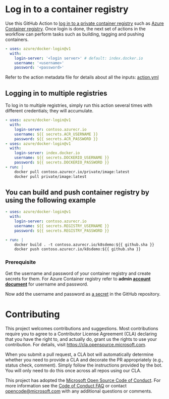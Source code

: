 # Log in to a container registry
Use this GitHub Action to [log in to a private container registry](https://docs.docker.com/engine/reference/commandline/login/) such as [Azure Container registry](https://azure.microsoft.com/en-us/services/container-registry/). Once login is done, the next set of actions in the workflow can perform tasks such as building, tagging and pushing containers.

```yaml
- uses: azure/docker-login@v1
  with:
    login-server: '<login server>' # default: index.docker.io
    username: '<username>'
    password: '<password>'
```
Refer to the action metadata file for details about all the inputs: [action.yml](https://github.com/Azure/docker-login/blob/master/action.yml)

## Logging in to multiple registries
To log in to multiple registries, simply run this action several times with different credentials; they will accumulate.

```yaml
- uses: azure/docker-login@v1
  with:
    login-server: contoso.azurecr.io
    username: ${{ secrets.ACR_USERNAME }}
    password: ${{ secrets.ACR_PASSWORD }}
- uses: azure/docker-login@v1
  with:
    login-server: index.docker.io
    username: ${{ secrets.DOCKERIO_USERNAME }}
    password: ${{ secrets.DOCKERIO_PASSWORD }}
- run: |
    docker pull contoso.azurecr.io/private/image:latest
    docker pull private/image:latest
```

## You can build and push container registry by using the following example
```yaml
- uses: azure/docker-login@v1
  with:
    login-server: contoso.azurecr.io
    username: ${{ secrets.REGISTRY_USERNAME }}
    password: ${{ secrets.REGISTRY_PASSWORD }}

- run: |
    docker build . -t contoso.azurecr.io/k8sdemo:${{ github.sha }}
    docker push contoso.azurecr.io/k8sdemo:${{ github.sha }}
```

### Prerequisite
Get the username and password of your container registry and create secrets for them. For Azure Container registry refer to **admin [account document](https://docs.microsoft.com/en-us/azure/container-registry/container-registry-authentication#admin-account)** for username and password.

Now add the username and password as [a secret](https://developer.github.com/actions/managing-workflows/storing-secrets/) in the GitHub repository.

# Contributing

This project welcomes contributions and suggestions.  Most contributions require you to agree to a
Contributor License Agreement (CLA) declaring that you have the right to, and actually do, grant us
the rights to use your contribution. For details, visit https://cla.opensource.microsoft.com.

When you submit a pull request, a CLA bot will automatically determine whether you need to provide
a CLA and decorate the PR appropriately (e.g., status check, comment). Simply follow the instructions
provided by the bot. You will only need to do this once across all repos using our CLA.

This project has adopted the [Microsoft Open Source Code of Conduct](https://opensource.microsoft.com/codeofconduct/).
For more information see the [Code of Conduct FAQ](https://opensource.microsoft.com/codeofconduct/faq/) or
contact [opencode@microsoft.com](mailto:opencode@microsoft.com) with any additional questions or comments.
